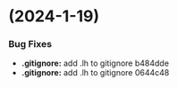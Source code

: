 #  (2024-1-19)


### Bug Fixes

* **.gitignore:** add .lh to gitignore b484dde
* **.gitignore:** add .lh to gitignore 0644c48



